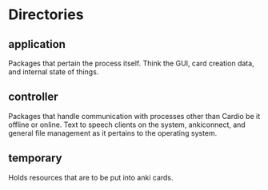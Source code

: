 # Directories

## application
Packages that pertain the process itself. Think the GUI, card creation data, and internal state of things.

## controller 
Packages that handle communication with processes other than Cardio be it offline or online. Text to speech clients on the system, ankiconnect, and general file management as it pertains to the operating system. 

## temporary
Holds resources that are to be put into anki cards.
